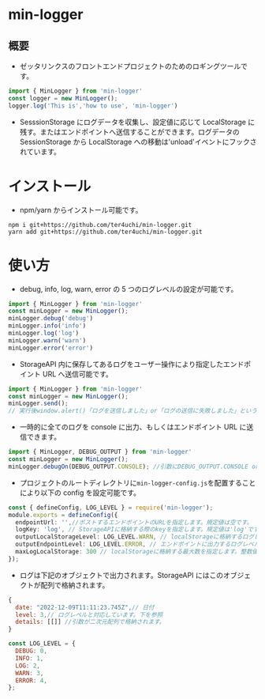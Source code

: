 # min-logger

## 概要

- ゼッタリンクスのフロントエンドプロジェクトのためのロギングツールです。

```Typescript
import { MinLogger } from 'min-logger'
const logger = new MinLogger();
logger.log('This is','how to use', 'min-logger')
```

- SesssionStorage にログデータを収集し、設定値に応じて LocalStorage に残す。またはエンドポイントへ送信することができます。ログデータの SessionStorage から LocalStorage への移動は'unload'イベントにフックされています。

# インストール

- npm/yarn からインストール可能です。

```
npm i git+https://github.com/ter4uchi/min-logger.git
yarn add git+https://github.com/ter4uchi/min-logger.git
```

# 使い方

- debug, info, log, warn, error の 5 つのログレベルの設定が可能です。

```Typescript
import { MinLogger } from 'min-logger'
const minLogger = new MinLogger();
minLogger.debug('debug')
minLogger.info('info')
minLogger.log('log')
minLogger.warn('warn')
minLogger.error('error')
```

- StorageAPI 内に保存してあるログをユーザー操作により指定したエンドポイント URL へ送信可能です。

```Typescript
import { MinLogger } from 'min-logger'
const minLogger = new MinLogger();
minLogger.send();
// 実行後window.alert()「ログを送信しました」or「ログの送信に失敗しました」というメッセージが表示されます。
```

- 一時的に全てのログを console に出力、もしくはエンドポイント URL に送信できます。

```Typescript
import { MinLogger, DEBUG_OUTPUT } from 'min-logger'
const minLogger = new MinLogger();
minLogger.debugOn(DEBUG_OUTPUT.CONSOLE); //引数にDEBUG_OUTPUT.CONSOLE or DEBUG_OUTPUT.ENDPOINTを指定できます。
```

- プロジェクトのルートディレクトリに`min-logger-config.js`を配置することにより以下の config を設定可能です。

```Typescript
const { defineConfig, LOG_LEVEL } = require('min-logger');
module.exports = defineConfig({
  endpointUrl: '',//ポストするエンドポイントのURLを指定します。規定値は空です。
  logKey: 'log', // StorageAPIに格納する際のkeyを指定します。規定値は'log'です。
  outputLocalStorageLevel: LOG_LEVEL.WARN, // localStorageに格納するログレベルを指定します。LOG_LEVEL.DEBUG ~ LOG_LEVEL.WARNが指定可能です。規定値はLOG_LEVEL.WARNです。
  outputEndpointLevel: LOG_LEVEL.ERROR, // エンドポイントに出力するログレベルを指定します。LOG_LEVEL.DEBUG ~ LOG_LEVEL.WARNが指定可能です。規定値はLOG_LEVEL.ERRORです。
  maxLogLocalStorage: 300 // localStorageに格納する最大数を指定します。整数値を指定可能です。規定値は300です。
});

```

- ログは下記のオブジェクトで出力されます。StorageAPI にはこのオブジェクトが配列で格納されます。

```js
{
  date: "2022-12-09T11:11:23.745Z",// 日付
  level: 3,// ログレベルと対応しています。下を参照
  details: [[]] //引数が二次元配列で格納されます。
}
```

```js
const LOG_LEVEL = {
  DEBUG: 0,
  INFO: 1,
  LOG: 2,
  WARN: 3,
  ERROR: 4,
};
```
